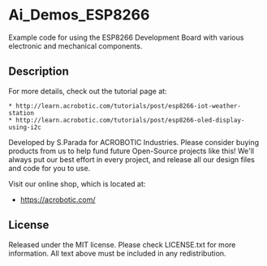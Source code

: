 # Ai_Demos_ESP8266

Example code for using the ESP8266 Development Board with various electronic and
mechanical components.

## Description

For more details, check out the tutorial page at:

    * http://learn.acrobotic.com/tutorials/post/esp8266-iot-weather-station
    * http://learn.acrobotic.com/tutorials/post/esp8266-oled-display-using-i2c

Developed by S.Parada for ACROBOTIC Industries.  Please consider buying 
products from us to help fund future Open-Source projects like this! We'll
always put our best effort in every project, and release all our design 
files and code for you to use. 

Visit our online shop, which is located at:

   * https://acrobotic.com/

## License

Released under the MIT license. Please check LICENSE.txt for more information. 
All text above must be included in any redistribution.
